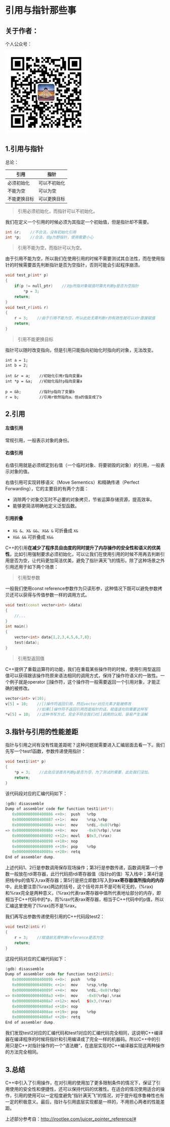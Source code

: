 # 引用与指针那些事

## 关于作者：

个人公众号：

![](../img/wechat.jpg)

## 1.引用与指针

总论：

| 引用         | 指针         |
| ------------ | ------------ |
| 必须初始化   | 可以不初始化 |
| 不能为空     | 可以为空     |
| 不能更换目标 | 可以更换目标 |

> 引用必须初始化，而指针可以不初始化。

我们在定义一个引用的时候必须为其指定一个初始值，但是指针却不需要。

```c++
int &r;    //不合法，没有初始化引用
int *p;    //合法，但p为野指针，使用需要小心
```

> 引用不能为空，而指针可以为空。

由于引用不能为空，所以我们在使用引用的时候不需要测试其合法性，而在使用指针的时候需要首先判断指针是否为空指针，否则可能会引起程序崩溃。

```c++
void test_p(int* p)
{
  	if(p != null_ptr)    //对p所指对象赋值时需先判断p是否为空指针
    	*p = 3;
    return;
}
void test_r(int& r)
{
    r = 3;    //由于引用不能为空，所以此处无需判断r的有效性就可以对r直接赋值
    return;
}
```

> 引用不能更换目标

指针可以随时改变指向，但是引用只能指向初始化时指向的对象，无法改变。

```
int a = 1;
int b = 2;

int &r = a;    //初始化引用r指向变量a
int *p = &a;   //初始化指针p指向变量a

p = &b;        //指针p指向了变量b
r = b;         //引用r依然指向a，但a的值变成了b
```

## 2.引用

#### 左值引用

常规引用，一般表示对象的身份。

#### 右值引用

右值引用就是必须绑定到右值（一个临时对象、将要销毁的对象）的引用，一般表示对象的值。

右值引用可实现转移语义（Move Sementics）和精确传递（Perfect Forwarding），它的主要目的有两个方面：

- 消除两个对象交互时不必要的对象拷贝，节省运算存储资源，提高效率。
- 能够更简洁明确地定义泛型函数。

#### 引用折叠

- `X& &`、`X& &&`、`X&& &` 可折叠成 `X&`
- `X&& &&` 可折叠成 `X&&`

C++的引用**在减少了程序员自由度的同时提升了内存操作的安全性和语义的优美性**。比如引用强制要求必须初始化，可以让我们在使用引用的时候不用再去判断引用是否为空，让代码更加简洁优美，避免了指针满天飞的情形。除了这种场景之外引用还用于如下两个场景：

> 引用型参数

一般我们使用const reference参数作为只读形参，这种情况下既可以避免参数拷贝还可以获得与传值参数一样的调用方式。

```c++
void test(const vector<int> &data)
{
    //...
}
int main()
{
  	vector<int> data{1,2,3,4,5,6,7,8};
    test(data);
}
```

> 引用型返回值

C++提供了重载运算符的功能，我们在重载某些操作符的时候，使用引用型返回值可以获得跟该操作符原来语法相同的调用方式，保持了操作符语义的一致性。一个例子就是operator []操作符，这个操作符一般需要返回一个引用对象，才能正确的被修改。

```c++
vector<int> v(10);
v[5] = 10;    //[]操作符返回引用，然后vector对应元素才能被修改
              //如果[]操作符不返回引用而是指针的话，赋值语句则需要这样写
*v[5] = 10;   //这种书写方式，完全不符合我们对[]调用的认知，容易产生误解
```

## 3.指针与引用的性能差距

指针与引用之间有没有性能差距呢？这种问题就需要进入汇编层面去看一下。我们先写一个test1函数，参数传递使用指针：

```c++
void test1(int* p)
{
    *p = 3;    //此处应该首先判断p是否为空，为了测试的需要，此处我们没加。
    return;
}
```

该代码段对应的汇编代码如下：

```c++
(gdb) disassemble 
Dump of assembler code for function test1(int*):
   0x0000000000400886 <+0>:  push   %rbp
   0x0000000000400887 <+1>:  mov    %rsp,%rbp
   0x000000000040088a <+4>:  mov    %rdi,-0x8(%rbp)
=> 0x000000000040088e <+8>:  mov    -0x8(%rbp),%rax
   0x0000000000400892 <+12>: movl   $0x3,(%rax)
   0x0000000000400898 <+18>: nop
   0x0000000000400899 <+19>: pop    %rbp
   0x000000000040089a <+20>: retq   
End of assembler dump.

```

上述代码1、2行是参数调用保存现场操作；第3行是参数传递，函数调用第一个参数一般放在rdi寄存器，此行代码把rdi寄存器值（指针p的值）写入栈中；第4行是把栈中p的值写入rax寄存器；第5行是把立即数3写入到**rax寄存器值所指向的内存**中，此处要注意(%rax)两边的括号，这个括号并并不是可有可无的，(%rax)和%rax完全是两种意义，(%rax)代表rax寄存器中值所代表地址部分的内存，即相当于C++代码中的*p，而%rax代表rax寄存器，相当于C++代码中的p值，所以汇编这里使用了(%rax)而不是%rax。

我们再写出参数传递使用引用的C++代码段test2：

```c++
void test2(int& r)
{
    r = 3;    //赋值前无需判断reference是否为空
    return;
}
```

这段代码对应的汇编代码如下：

```c++
(gdb) disassemble 
Dump of assembler code for function test2(int&):
   0x000000000040089b <+0>:  push   %rbp
   0x000000000040089c <+1>:  mov    %rsp,%rbp
   0x000000000040089f <+4>:  mov    %rdi,-0x8(%rbp)
=> 0x00000000004008a3 <+8>:  mov    -0x8(%rbp),%rax
   0x00000000004008a7 <+12>: movl   $0x3,(%rax)
   0x00000000004008ad <+18>: nop
   0x00000000004008ae <+19>: pop    %rbp
   0x00000000004008af <+20>: retq   
End of assembler dump.

```

我们发现test2对应的汇编代码和test1对应的汇编代码完全相同，这说明C++编译器在编译程序的时候将指针和引用编译成了完全一样的机器码。所以C++中的引用只是C++对指针操作的一个“语法糖”，在底层实现时C++编译器实现这两种操作的方法完全相同。

## 3.总结

C++中引入了引用操作，在对引用的使用加了更多限制条件的情况下，保证了引用使用的安全性和便捷性，还可以保持代码的优雅性。在适合的情况使用适合的操作，引用的使用可以一定程度避免“指针满天飞”的情况，对于提升程序鲁棒性也有一定的积极意义。最后，指针与引用底层实现都是一样的，不用担心两者的性能差距。

上述部分参考自：<http://irootlee.com/juicer_pointer_reference/#>
